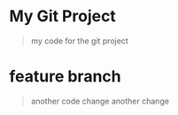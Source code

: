 # My Git Project

> my code for the git project

# feature branch

> another code change
> another change
